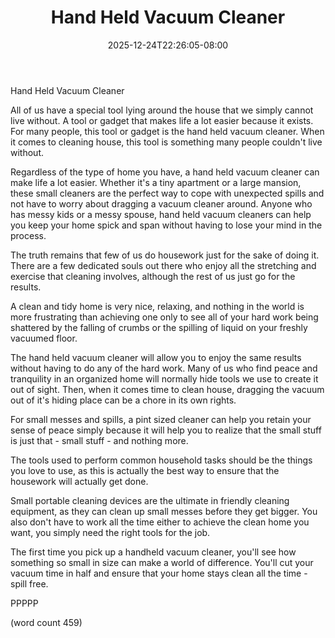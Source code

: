 ﻿---
title: "Hand Held Vacuum Cleaner"
date: 2025-12-24T22:26:05-08:00
description: "Vacuum Cleaners Tips for Web Success"
featured_image: "/images/Vacuum Cleaners.jpg"
tags: ["Vacuum Cleaners"]
---

Hand Held Vacuum Cleaner

All of us have a special tool lying around the house 
that we simply cannot live without.  A tool or gadget
that makes life a lot easier because it exists.  For
many people, this tool or gadget is the hand held
vacuum cleaner.  When it comes to cleaning house, this
tool is something many people couldn't live without.

Regardless of the type of home you have, a hand held
vacuum cleaner can make life a lot easier.  Whether
it's a tiny apartment or a large mansion, these small
cleaners are the perfect way to cope with unexpected
spills and not have to worry about dragging a vacuum
cleaner around.  Anyone who has messy kids or a messy
spouse, hand held vacuum cleaners can help you keep
your home spick and span without having to lose your
mind in the process.

The truth remains that few of us do housework just
for the sake of doing it.  There are a few dedicated
souls out there who enjoy all the stretching and
exercise that cleaning involves, although the rest
of us just go for the results.

A clean and tidy home is very nice, relaxing, and 
nothing in the world is more frustrating than 
achieving one only to see all of your hard work being
shattered by the falling of crumbs or the spilling
of liquid on your freshly vacuumed floor.

The hand held vacuum cleaner will allow you to
enjoy the same results without having to do any of
the hard work.  Many of us who find peace and
tranquility in an organized home will normally hide
tools we use to create it out of sight.  Then,
when it comes time to clean house, dragging the
vacuum out of it's hiding place can be a chore in
its own rights.

For small messes and spills, a pint sized cleaner 
can help you retain your sense of peace simply
because it will help you to realize that the small
stuff is just that - small stuff - and nothing more.

The tools used to perform common household tasks
should be the things you love to use, as this is
actually the best way to ensure that the housework
will actually get done.  

Small portable cleaning devices are the ultimate
in friendly cleaning equipment, as they can clean
up small messes before they get bigger.  You also
don't have to work all the time either to achieve
the clean home you want, you simply need the
right tools for the job.

The first time you pick up a handheld vacuum
cleaner, you'll see how something so small in
size can make a world of difference.  You'll cut
your vacuum time in half and ensure that your
home stays clean all the time - spill free.

PPPPP

(word count 459)
